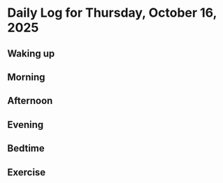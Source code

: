 # Daily Log for Thursday, October 16, 2025

## Waking up

## Morning

## Afternoon

## Evening

## Bedtime

## Exercise
